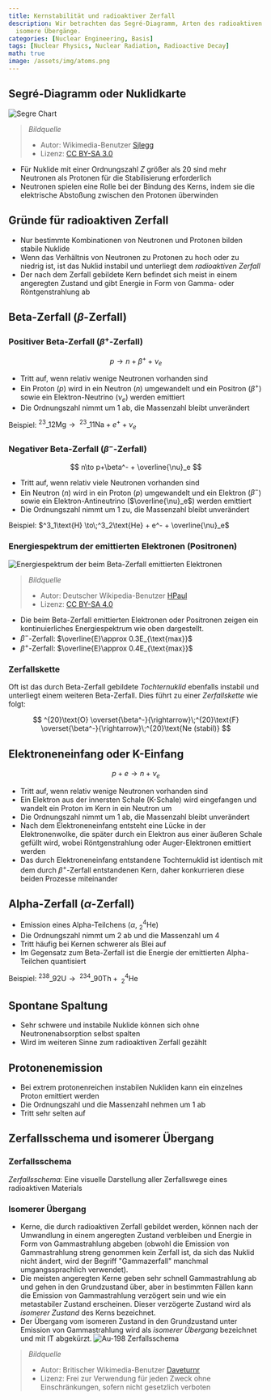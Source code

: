 ```yaml
---
title: Kernstabilität und radioaktiver Zerfall
description: Wir betrachten das Segré-Diagramm, Arten des radioaktiven Zerfalls und
  isomere Übergänge.
categories: [Nuclear Engineering, Basis]
tags: [Nuclear Physics, Nuclear Radiation, Radioactive Decay]
math: true
image: /assets/img/atoms.png
---
```

## Segré-Diagramm oder Nuklidkarte
![Segre Chart](https://upload.wikimedia.org/wikipedia/commons/c/c4/Table_isotopes_en.svg)
> *Bildquelle*
> - Autor: Wikimedia-Benutzer [Sjlegg](https://commons.wikimedia.org/wiki/User:Sjlegg)
> - Lizenz: [CC BY-SA 3.0](https://creativecommons.org/licenses/by-sa/3.0/deed.en)

- Für Nuklide mit einer Ordnungszahl $Z$ größer als 20 sind mehr Neutronen als Protonen für die Stabilisierung erforderlich
- Neutronen spielen eine Rolle bei der Bindung des Kerns, indem sie die elektrische Abstoßung zwischen den Protonen überwinden

## Gründe für radioaktiven Zerfall
- Nur bestimmte Kombinationen von Neutronen und Protonen bilden stabile Nuklide
- Wenn das Verhältnis von Neutronen zu Protonen zu hoch oder zu niedrig ist, ist das Nuklid instabil und unterliegt dem *radioaktiven Zerfall*
- Der nach dem Zerfall gebildete Kern befindet sich meist in einem angeregten Zustand und gibt Energie in Form von Gamma- oder Röntgenstrahlung ab

## Beta-Zerfall ($\beta$-Zerfall)
### Positiver Beta-Zerfall ($\beta^+$-Zerfall)

 $$p \to n+\beta^+ +\nu_e$$
 
- Tritt auf, wenn relativ wenige Neutronen vorhanden sind
- Ein Proton ($p$) wird in ein Neutron ($n$) umgewandelt und ein Positron ($\beta^+$) sowie ein Elektron-Neutrino ($\nu_e$) werden emittiert
- Die Ordnungszahl nimmt um 1 ab, die Massenzahl bleibt unverändert

Beispiel: $^{23}\_{12}\text{Mg} \to\;^{23}\_{11}\text{Na} + e^+ + \nu_e$

### Negativer Beta-Zerfall ($\beta^-$-Zerfall)

$$ n\to p+\beta^- + \overline{\nu}_e $$

- Tritt auf, wenn relativ viele Neutronen vorhanden sind
- Ein Neutron ($n$) wird in ein Proton ($p$) umgewandelt und ein Elektron ($\beta^-$) sowie ein Elektron-Antineutrino ($\overline{\nu}_e$) werden emittiert
- Die Ordnungszahl nimmt um 1 zu, die Massenzahl bleibt unverändert

Beispiel: $^3_1\text{H} \to\;^3_2\text{He} + e^- + \overline{\nu}_e$

### Energiespektrum der emittierten Elektronen (Positronen)
![Energiespektrum der beim Beta-Zerfall emittierten Elektronen](https://upload.wikimedia.org/wikipedia/commons/e/e6/Beta_spectrum_of_RaE.jpg)
> *Bildquelle*
> - Autor: Deutscher Wikipedia-Benutzer [HPaul](https://de.wikipedia.org/wiki/Benutzer:HPaul)
> - Lizenz: [CC BY-SA 4.0](https://creativecommons.org/licenses/by-sa/4.0/deed.en)

- Die beim Beta-Zerfall emittierten Elektronen oder Positronen zeigen ein kontinuierliches Energiespektrum wie oben dargestellt.
- $\beta^-$-Zerfall: $\overline{E}\approx 0.3E_{\text{max}}$
- $\beta^+$-Zerfall: $\overline{E}\approx 0.4E_{\text{max}}$

### Zerfallskette
Oft ist das durch Beta-Zerfall gebildete *Tochternuklid* ebenfalls instabil und unterliegt einem weiteren Beta-Zerfall. Dies führt zu einer *Zerfallskette* wie folgt:

$$ ^{20}\text{O} \overset{\beta^-}{\rightarrow}\;^{20}\text{F} \overset{\beta^-}{\rightarrow}\;^{20}\text{Ne (stabil)} $$ 

## Elektroneneinfang oder K-Einfang

$$ p + e \to n + \nu_e $$

- Tritt auf, wenn relativ wenige Neutronen vorhanden sind
- Ein Elektron aus der innersten Schale (K-Schale) wird eingefangen und wandelt ein Proton im Kern in ein Neutron um
- Die Ordnungszahl nimmt um 1 ab, die Massenzahl bleibt unverändert
- Nach dem Elektroneneinfang entsteht eine Lücke in der Elektronenwolke, die später durch ein Elektron aus einer äußeren Schale gefüllt wird, wobei Röntgenstrahlung oder Auger-Elektronen emittiert werden
- Das durch Elektroneneinfang entstandene Tochternuklid ist identisch mit dem durch $\beta^+$-Zerfall entstandenen Kern, daher konkurrieren diese beiden Prozesse miteinander

## Alpha-Zerfall ($\alpha$-Zerfall)
- Emission eines Alpha-Teilchens ($\alpha$, $^4_2\text{He}$)
- Die Ordnungszahl nimmt um 2 ab und die Massenzahl um 4
- Tritt häufig bei Kernen schwerer als Blei auf
- Im Gegensatz zum Beta-Zerfall ist die Energie der emittierten Alpha-Teilchen quantisiert

Beispiel: $^{238}\_{92}\text{U} \to\;^{234}\_{90}\text{Th} +\; ^4_2\text{He}$

## Spontane Spaltung
- Sehr schwere und instabile Nuklide können sich ohne Neutronenabsorption selbst spalten
- Wird im weiteren Sinne zum radioaktiven Zerfall gezählt

## Protonenemission
- Bei extrem protonenreichen instabilen Nukliden kann ein einzelnes Proton emittiert werden
- Die Ordnungszahl und die Massenzahl nehmen um 1 ab
- Tritt sehr selten auf

## Zerfallsschema und isomerer Übergang
### Zerfallsschema
*Zerfallsschema*: Eine visuelle Darstellung aller Zerfallswege eines radioaktiven Materials

### Isomerer Übergang
- Kerne, die durch radioaktiven Zerfall gebildet werden, können nach der Umwandlung in einem angeregten Zustand verbleiben und Energie in Form von Gammastrahlung abgeben (obwohl die Emission von Gammastrahlung streng genommen kein Zerfall ist, da sich das Nuklid nicht ändert, wird der Begriff "Gammazerfall" manchmal umgangssprachlich verwendet).
- Die meisten angeregten Kerne geben sehr schnell Gammastrahlung ab und gehen in den Grundzustand über, aber in bestimmten Fällen kann die Emission von Gammastrahlung verzögert sein und wie ein metastabiler Zustand erscheinen. Dieser verzögerte Zustand wird als *isomerer Zustand* des Kerns bezeichnet.
- Der Übergang vom isomeren Zustand in den Grundzustand unter Emission von Gammastrahlung wird als *isomerer Übergang* bezeichnet und mit IT abgekürzt.
![Au-198 Zerfallsschema](https://upload.wikimedia.org/wikipedia/commons/0/04/Au-198_Decay_Scheme.svg)
> *Bildquelle*
> - Autor: Britischer Wikimedia-Benutzer [Daveturnr](https://commons.wikimedia.org/wiki/User:Daveturnr)
> - Lizenz: Frei zur Verwendung für jeden Zweck ohne Einschränkungen, sofern nicht gesetzlich verboten
